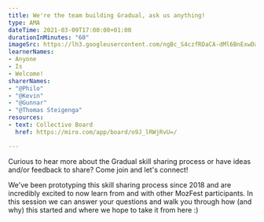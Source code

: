 ```yaml
---
title: We're the team building Gradual, ask us anything!
type: AMA
dateTime: 2021-03-09T17:00:00+01:00
durationInMinutes: "60"
imageSrc: https://lh3.googleusercontent.com/ngBc_S4czfRDaCA-dMl6BnExwDaAYVNohVDdb6dk8QxBZgZxWT7vJcbar4BgYedrmQ0fjkRn-NZxC-DejtrESJ7tKLKljp6j-06oDpDE_uczIgsslE0mxUkwImgk15iLoRRT_hpiKA=w2400
learnerNames:
- Anyone
- Is
- Welcome!
sharerNames:
- "@Philo"
- "@Kevin"
- "@Gunnar"
- "@Thomas Steigenga"
resources:
- text: Collective Board
  href: https://miro.com/app/board/o9J_lRWjRvU=/

---
```

Curious to hear more about the Gradual skill sharing process or have ideas and/or feedback to share? Come join and let's connect! 

<!--more--> 

We've been prototyping this skill sharing process since 2018 and are incredibly excited to now learn from and with other MozFest participants. In this session we can answer your questions and walk you through how (and why) this started and where we hope to take it from here :)